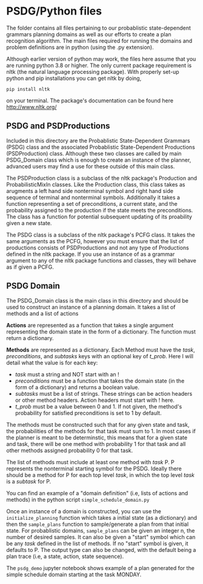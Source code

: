 PSDG/Python files
===========================
The folder contains all files pertaining to our probablistic state-dependent grammars planning domains as well as 
our efforts to create a plan recognition algorithm. The main files required for running the domains 
and problem definitions are in python (using the .py extension).

Although earlier version of python may work, the files here assume that you are
running python 3.8 or higher. The only current package requirement is nltk (the
natural language processing package). With properly set-up python and pip
installations you can get nltk by doing,

`pip install nltk`

on your terminal. The package's documentation can be found here http://www.nltk.org/ 

PSDG and PSDProductions
-------------------------
Included in this directory are the Probablistic State-Dependent Grammars (PSDG) class
and the associated Probablistic State-Dependent Productions (PSDProduction) class. Although
these two classes are called by main PSDG\_Domain class which is enough to
create an instance of the planner, advanced users may find a use for these
outside of this main class. 

The PSDProduction class is a subclass of the nltk package's Production and ProbabilisticMixIn classes. 
Like the Production class, this class takes as arugments a left hand side nonterminal symbol and right hand side sequence of 
terminal and nonterminal symbols. Additionally it takes a function representing a set of preconditions, 
a current state, and the probability assigned to the production if the state meets the preconditions. 
The class has a function for potential subsequent updating of its proability
given a new state. 

The PSDG class is a subclass of the nltk package's PCFG class. It takes the
same arguments as the PCFG, however you must ensure that the list of
productions consists of PSDProductions and not any type of Productions defined
in the nltk package. If you use an instance of as a grammar argument to any of
the nltk package functions and classes, they will behave as if given a PCFG. 

PSDG Domain
---------------------
The PSDG\_Domain class is the main class in this directory and should be used
to construct an instance of a planning domain. It takes a list of methods and a
list of actions

**Actions** are represented as a function that takes a single argument representing
the domain state in the form of a dictionary. The function must return a
dictionary. 

**Methods** are represented as a dictionary. Each Method must have the *task*,
*preconditions*, and *subtasks* keys with an optional key of *t\_prob*. Here I
will detail what the value is for each key:

* *task* must a string and NOT start with an !
* *preconditions* must be a function that takes the domain state (in the form
  of a dictionary) and returns a boolean value.
* *subtasks* must be a list of strings. These strings can be action headers or
  other method headers. Action headers must start with ! here. 
* *t\_prob* must be a value between 0 and 1. If not given, the method's
  probability for satisfied preconditions is set to 1 by default. 

The methods must be constructed such that for any given state and task, the
probabilities of the methods for that task must sum to 1. In most cases if the
planner is meant to be determinstic, this means that for a given state and
task, there will be one method with probability 1 for that task and all other
methods assigned probability 0 for that task. 

The list of methods must include at least one method with *task* P. P
represents the nonterminal starting symbol for the PSDG. Ideally there should
be a method for P for each top level *task*, in which the top level *task* is
a *subtask* for P.  

You can find an example of a "domain definition" (i.e, lists of actions and
methods) in the python script `simple_schedule_domain.py`

Once an instance of a domain is constructed, you can use the
`initialize_planning` function which takes a initial state (as a dictionary)
and then the `sample_plans` function to sample/generate a plan from that initial
state. For probablistic domains, `sample_plans` can be given an integer n, the
number of desired samples. It can also be given a "start" symbol which
can be any *task* defined in the list of methods. If no "start" symbol is
given, it defaults to P. The output type can also be changed, with the default
being a plan trace (i.e, a state, action, state sequence). 

The `psdg_demo` jupyter notebook shows example of a plan generated for the
simple schedule domain starting at the task MONDAY. 
